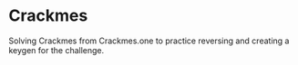 # Crackmes
Solving Crackmes from Crackmes.one to practice reversing and creating a keygen for the challenge.
